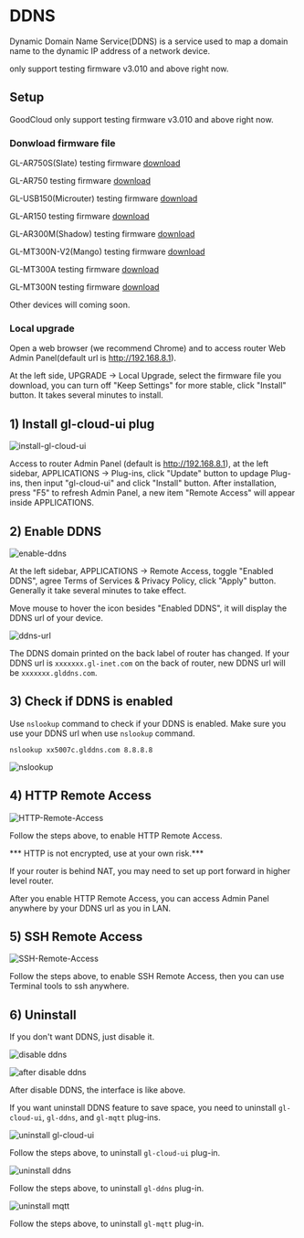 # DDNS

Dynamic Domain Name Service(DDNS) is a service used to map a domain name to the dynamic IP address of a network device.

only support testing firmware v3.010 and above right now. 

## Setup

GoodCloud only support testing firmware v3.010 and above right now. 

### Donwload firmware file

GL-AR750S(Slate) testing firmware <a href="https://dl.gl-inet.com/firmware/ar750s/testing/" target="_blank">download</a>

GL-AR750 testing firmware <a href="https://dl.gl-inet.com/firmware/ar750/testing/" target="_blank">download</a>

GL-USB150(Microuter) testing firmware <a href="https://dl.gl-inet.com/firmware/usb150/testing/" target="_blank">download</a>

GL-AR150 testing firmware <a href="https://dl.gl-inet.com/firmware/ar150/testing/" target="_blank">download</a>

GL-AR300M(Shadow) testing firmware <a href="https://dl.gl-inet.com/firmware/ar300m/testing/" target="_blank">download</a>

GL-MT300N-V2(Mango) testing firmware <a href="https://dl.gl-inet.com/firmware/mt300n-v2/testing/" target="_blank">download</a>

GL-MT300A testing firmware <a href="https://dl.gl-inet.com/firmware/mt300a/testing/" target="_blank">download</a>

GL-MT300N testing firmware <a href="https://dl.gl-inet.com/firmware/mt300n/testing/" target="_blank">download</a>

Other devices will coming soon.

### Local upgrade

Open a web browser (we recommend Chrome) and to access router Web Admin Panel(default url is <a href="http://192.168.8.1" target="_blank">http://192.168.8.1</a>).

At the left side, UPGRADE -> Local Upgrade, select the firmware file you download, you can turn off "Keep Settings" for more stable, click "Install" button. It takes several minutes to install.

## 1) Install gl-cloud-ui plug

![install-gl-cloud-ui](https://static.gl-inet.com/docs/en/3/app/ddns/install-gl-cloud-ui.png)

Access to router Admin Panel (default is <a href="http://192.168.8.1" target="_blank">http://192.168.8.1</a>), at the left sidebar, APPLICATIONS -> Plug-ins,
click "Update" button to updage Plug-ins, then input "gl-cloud-ui" and click "Install" button. After installation, press "F5" to refresh Admin Panel, a new item "Remote Access" will appear inside APPLICATIONS.

## 2) Enable DDNS 

![enable-ddns](https://static.gl-inet.com/docs/en/3/app/ddns/enable-ddns.png)

At the left sidebar, APPLICATIONS -> Remote Access, toggle "Enabled DDNS", agree Terms of Services & Privacy Policy, click "Apply" button.
Generally it take several minutes to take effect.

Move mouse to hover the icon besides "Enabled DDNS", it will display the DDNS url of your device.

![ddns-url](https://static.gl-inet.com/docs/en/3/app/ddns/ddns-url.png)

The DDNS domain printed on the back label of router has changed. If your DDNS url is `xxxxxxx.gl-inet.com` on the back of router, new DDNS url will be `xxxxxxx.glddns.com`. 

## 3) Check if DDNS is enabled

Use `nslookup` command to check if your DDNS is enabled. Make sure you use your DDNS url when use `nslookup` command.

`nslookup xx5007c.glddns.com 8.8.8.8`

![nslookup](https://static.gl-inet.com/docs/en/3/app/ddns/nslookup.png)

## 4) HTTP Remote Access

![HTTP-Remote-Access](https://static.gl-inet.com/docs/en/3/app/ddns/HTTP-Remote-Access.png)

Follow the steps above, to enable HTTP Remote Access. 

*** HTTP is not encrypted, use at your own risk.***

If your router is behind NAT, you may need to set up port forward in higher level router. 

After you enable HTTP Remote Access, you can access Admin Panel anywhere by your DDNS url as you in LAN.

## 5) SSH Remote Access

![SSH-Remote-Access](https://static.gl-inet.com/docs/en/3/app/ddns/SSH-Remote-Access.png)

Follow the steps above, to enable SSH Remote Access, then you can use Terminal tools to ssh anywhere. 

## 6) Uninstall

If you don't want DDNS, just disable it.

![disable ddns](https://static.gl-inet.com/docs/en/3/app/ddns/disable-ddns.png)

![after disable ddns](https://static.gl-inet.com/docs/en/3/app/ddns/after-disable-ddns.png)

After disable DDNS, the interface is like above.

If you want uninstall DDNS feature to save space, you need to uninstall `gl-cloud-ui`, `gl-ddns`, and `gl-mqtt` plug-ins.

![uninstall gl-cloud-ui](https://static.gl-inet.com/docs/en/3/app/ddns/uninstall-gl-cloud-ui.png)

Follow the steps above, to uninstall `gl-cloud-ui` plug-in.

![uninstall ddns](https://static.gl-inet.com/docs/en/3/app/ddns/uninstall-gl-ddns.png)

Follow the steps above, to uninstall `gl-ddns` plug-in.

![uninstall mqtt](https://static.gl-inet.com/docs/en/3/app/ddns/uninstall-gl-mqtt.png)

Follow the steps above, to uninstall `gl-mqtt` plug-in.
